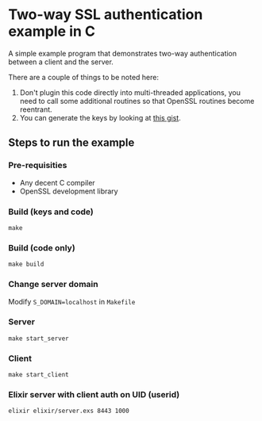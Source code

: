 # Two-way SSL authentication example in C

A simple example program that demonstrates two-way authentication between a client
and the server.

There are a couple of things to be noted here:

1. Don't plugin this code directly into multi-threaded applications, you need to call some additional routines so that OpenSSL routines become reentrant.
2. You can generate the keys by looking at [this gist](https://gist.github.com/zapstar/4b51d7cfa74c7e709fcdaace19233443).

## Steps to run the example

### Pre-requisities
* Any decent C compiler
* OpenSSL development library

### Build (keys and code)

    make

### Build (code only)

    make build

### Change server domain

Modify `S_DOMAIN=localhost` in `Makefile`

### Server

    make start_server


### Client

    make start_client

### Elixir server with client auth on UID (userid)

    elixir elixir/server.exs 8443 1000